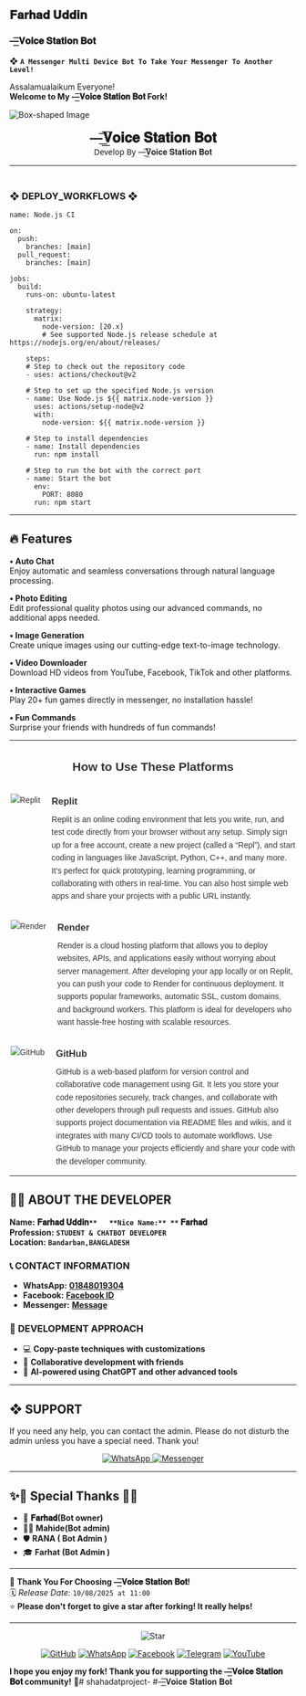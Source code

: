𝐅𝐚𝐫𝐡𝐚𝐝 𝐔𝐝𝐝𝐢𝐧
---------

### —͟͟͞͞𝐕𝐨𝐢𝐜𝐞 𝐒𝐭𝐚𝐭𝐢𝐨𝐧 𝐁𝐨𝐭
❖ **`A Messenger Multi Device Bot To Take Your Messenger To Another Level!`** 



Assalamualaikum Everyone!  
**Welcome to My —͟͟͞͞𝐕𝐨𝐢𝐜𝐞 𝐒𝐭𝐚𝐭𝐢𝐨𝐧 𝐁𝐨𝐭 Fork!**

![Box-shaped Image](https://i.imgur.com/VLkRDvN.jpeg)

<p align="center" style="animation: glow 2s infinite alternate; font-family: 'Segoe UI', Tahoma, Geneva, Verdana, sans-serif;">
  <span style="font-size: 24px; font-weight: bold;">—͟͟͞͞𝐕𝐨𝐢𝐜𝐞 𝐒𝐭𝐚𝐭𝐢𝐨𝐧 𝐁𝐨𝐭</span><br>
  <span> Develop By —͟͟͞͞𝐕𝐨𝐢𝐜𝐞 𝐒𝐭𝐚𝐭𝐢𝐨𝐧 𝐁𝐨𝐭</span>
</p>


_______
### <br>   ❖ DEPLOY_WORKFLOWS ❖
```
name: Node.js CI

on:
  push:
    branches: [main]
  pull_request:
    branches: [main]

jobs:
  build:
    runs-on: ubuntu-latest

    strategy:
      matrix:
        node-version: [20.x]
        # See supported Node.js release schedule at https://nodejs.org/en/about/releases/

    steps:
    # Step to check out the repository code
    - uses: actions/checkout@v2

    # Step to set up the specified Node.js version
    - name: Use Node.js ${{ matrix.node-version }}
      uses: actions/setup-node@v2
      with:
        node-version: ${{ matrix.node-version }}

    # Step to install dependencies
    - name: Install dependencies
      run: npm install

    # Step to run the bot with the correct port
    - name: Start the bot
      env:
        PORT: 8080
      run: npm start
```

___

## 🔥 Features  

**• Auto Chat**  
Enjoy automatic and seamless conversations through natural language processing.  

**• Photo Editing**  
Edit professional quality photos using our advanced commands, no additional apps needed.  

**• Image Generation**  
Create unique images using our cutting-edge text-to-image technology.  

**• Video Downloader**  
Download HD videos from YouTube, Facebook, TikTok and other platforms.  

**• Interactive Games**  
Play 20+ fun games directly in messenger, no installation hassle!  

**• Fun Commands**  
Surprise your friends with hundreds of fun commands!  
___

<div style="max-width: 500px; margin: auto; font-family: Arial, sans-serif; line-height: 1.6; color: #333;">

  <h2 style="text-align: center; margin-bottom: 30px;">How to Use These Platforms</h2>

  <div style="display: flex; align-items: flex-start; margin-bottom: 30px;">
    <img src="https://img.icons8.com/color/48/000000/replit.png" alt="Replit" style="margin-right: 20px; flex-shrink: 0;" />
    <div>
      <h3 style="margin: 0 0 8px;">Replit</h3>
      <p style="margin: 0;">
        Replit is an online coding environment that lets you write, run, and test code directly from your browser without any setup.  
        Simply sign up for a free account, create a new project (called a “Repl”), and start coding in languages like JavaScript, Python, C++, and many more.  
        It’s perfect for quick prototyping, learning programming, or collaborating with others in real-time.  
        You can also host simple web apps and share your projects with a public URL instantly.
      </p>
    </div>
  </div>

  <div style="display: flex; align-items: flex-start; margin-bottom: 30px;">
    <img src="https://img.icons8.com/fluency/48/000000/cloud.png" alt="Render" style="margin-right: 20px; flex-shrink: 0;" />
    <div>
      <h3 style="margin: 0 0 8px;">Render</h3>
      <p style="margin: 0;">
        Render is a cloud hosting platform that allows you to deploy websites, APIs, and applications easily without worrying about server management.  
        After developing your app locally or on Replit, you can push your code to Render for continuous deployment.  
        It supports popular frameworks, automatic SSL, custom domains, and background workers.  
        This platform is ideal for developers who want hassle-free hosting with scalable resources.
      </p>
    </div>
  </div>

  <div style="display: flex; align-items: flex-start;">
    <img src="https://img.icons8.com/fluency/48/000000/github.png" alt="GitHub" style="margin-right: 20px; flex-shrink: 0;" />
    <div>
      <h3 style="margin: 0 0 8px;">GitHub</h3>
      <p style="margin: 0;">
        GitHub is a web-based platform for version control and collaborative code management using Git.  
        It lets you store your code repositories securely, track changes, and collaborate with other developers through pull requests and issues.  
        GitHub also supports project documentation via README files and wikis, and it integrates with many CI/CD tools to automate workflows.  
        Use GitHub to manage your projects efficiently and share your code with the developer community.
      </p>
    </div>
  </div>

</div>




---




## 👨‍💻 **ABOUT THE DEVELOPER**  
  
**Name:** **𝐅𝐚𝐫𝐡𝐚𝐝 𝐔𝐝𝐝𝐢𝐧`**  
**Nice Name:** **` 𝐅𝐚𝐫𝐡𝐚𝐝**  
**Profession:** **`STUDENT & CHATBOT DEVELOPER`**  
**Location:** **`Bandarban,BANGLADESH`**  

### 📞 **CONTACT INFORMATION**  
- **WhatsApp:** **[01848019304](https://wa.me/+8801848019304)**  
- **Facebook:** **[Facebook ID](https://facebook.com/100041336504284)**  
- **Messenger:** **[Message](https://m.me/100041336504284)**  

### 🚀 **DEVELOPMENT APPROACH**  
- 💻 **Copy-paste techniques with customizations**  
- 🤝 **Collaborative development with friends**  
- 🤖 **AI-powered using ChatGPT and other advanced tools**  




---





## ❖ SUPPORT  
If you need any help, you can contact the admin.
Please do not disturb the admin unless you have a special need. Thank you! 

<p align="center">
  <a href="https://wa.me/+8801848019304?text=Assalamualaikum%20Admin%20Farhad%20Uddin%20Need%20Help%20Please%20Brother%20🫶">
    <img alt="WhatsApp" src="https://img.shields.io/badge/WhatsApp-25D366?style=for-the-badge&logo=whatsapp&logoColor=white">
  </a>
  <a href="https://m.me/100041336504284">
    <img alt="Messenger" src="https://img.shields.io/badge/Messenger-00B2FF?style=for-the-badge&logo=messenger&logoColor=white">
  </a>
</p>

---

## ✨🌟 Special Thanks 🌟✨

- 🚀 **𝐅𝐚𝐫𝐡𝐚𝐝(Bot owner)**  
- 🧙‍♂️ **Mahide(Bot admin)**
- 🛡️ **RANA ( Bot Admin )**
- 🎓 **Farhat (Bot Admin )** 

---

💖 **Thank You For Choosing —͟͟͞͞𝐕𝐨𝐢𝐜𝐞 𝐒𝐭𝐚𝐭𝐢𝐨𝐧 𝐁𝐨𝐭!**  
🗓️ *Release Date:* `10/08/2025 at 11:00`  
⭐ **Please don't forget to give a star after forking! It really helps!**

---

<p align="center">
  <img src="https://img.icons8.com/emoji/48/000000/star-emoji.png" alt="Star" />
</p>

<p align="center">
  <a href="https://github.com/ranavai92202-boop"><img src="https://img.icons8.com/fluency/48/000000/github.png" alt="GitHub"></a>
  <a href="https://wa.me/+88018848019304"><img src="https://img.icons8.com/color/48/000000/whatsapp.png" alt="WhatsApp"></a>
  <a href="https://facebook.com/100041336504284"><img src="https://img.icons8.com/fluency/48/000000/facebook.png" alt="Facebook"></a>
  <a href="https://t.me/@Farhad_vai2_0"><img src="https://img.icons8.com/color/48/000000/telegram-app.png" alt="Telegram"></a>
  <a href="https://youtube.com/@Farhad.vai2.0"><img src="https://img.icons8.com/color/48/000000/youtube-play.png" alt="YouTube"></a>
</p>

**I hope you enjoy my fork! Thank you for supporting the —͟͟͞͞𝐕𝐨𝐢𝐜𝐞 𝐒𝐭𝐚𝐭𝐢𝐨𝐧 𝐁𝐨𝐭 community!** 🌺# shahadatproject-
#—͟͟͞͞𝐕𝐨𝐢𝐜𝐞 𝐒𝐭𝐚𝐭𝐢𝐨𝐧 𝐁𝐨𝐭
